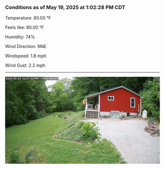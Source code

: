 ### Conditions as of May 19, 2025 at 1:02:28 PM CDT 

Temperature: 80.00 &deg;F

Feels like: 80.00 &deg;F

Humidity: 74%

Wind Direction: NNE

Windspeed: 1.8 mph

Wind Gust: 2.2 mph

---

<img src="./images/latest.jpeg"/>

